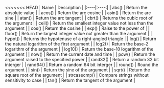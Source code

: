<<<<<<< HEAD
|  Name    |  Description    | 
|:----|:----:|
|  abs()      |  Return the absolute value      | 
|  acos()  |  Return the arc cosine | 
|  asin()  |  Return the arc sine  | 
|  atan()  |  Return the arc tangent  | 
|   cbrt()   |   Returns the cubic root of the argument   | 
|  ceil()  |  Return the smallest integer value not less than the argument    | 
|  cos()  |  Return the cosine | 
|  exp()   |   Raise to the power of   | 
|  floor()    |  Return the largest integer value not greater than the argument      | 
|  hypot()   |  Returns the hypotenuse of a right-angled triangle  | 
|  log()     |   Return the natural logarithm of the first argument    | 
|  log2()    |  Return the base-2 logarithm of the argument    | 
|  log10()    |  Return the base-10 logarithm of the argument    | 
|  now()  |  Return the current date and time  | 
|  pow()   |   Return the argument raised to the specified power   | 
|  rand32()  |  Return a random 32 bit interger  | 
|  rand64()  |  Return a random 64 bit interger  | 
|  round()  |  Round the argument  | 
|  sin()  |  Return the sine of the argument  | 
|  sqrt()     |  Return the square root of the argument    | 
|  strcasecmp()  | Compare strings without sensitivity to case   | 
|  tan()  |  Return the tangent of the argument | 
